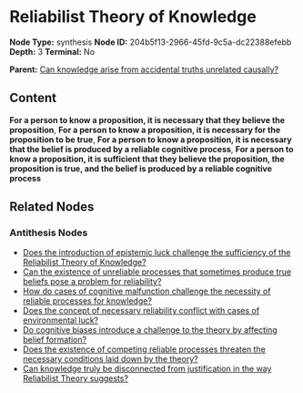 # Reliabilist Theory of Knowledge

**Node Type:** synthesis
**Node ID:** 204b5f13-2966-45fd-9c5a-dc22388efebb
**Depth:** 3
**Terminal:** No

**Parent:** [Can knowledge arise from accidental truths unrelated causally?](can-knowledge-arise-from-accidental-truths-unrelated-causally-antithesis-ceb45d59-8830-47e4-a760-e3bd35966b03.md)

## Content

**For a person to know a proposition, it is necessary that they believe the proposition**, **For a person to know a proposition, it is necessary for the proposition to be true**, **For a person to know a proposition, it is necessary that the belief is produced by a reliable cognitive process**, **For a person to know a proposition, it is sufficient that they believe the proposition, the proposition is true, and the belief is produced by a reliable cognitive process**

## Related Nodes

### Antithesis Nodes

- [Does the introduction of epistemic luck challenge the sufficiency of the Reliabilist Theory of Knowledge?](does-the-introduction-of-epistemic-luck-challenge-the-sufficiency-of-the-reliabilist-theory-of-knowledge-antithesis-50d6e59d-0fa4-4130-8451-8bf0b2c630d9.md)
- [Can the existence of unreliable processes that sometimes produce true beliefs pose a problem for reliability?](can-the-existence-of-unreliable-processes-that-sometimes-produce-true-beliefs-pose-a-problem-for-reliability-antithesis-6bd50a82-6a71-466e-a240-781eea8e4a57.md)
- [How do cases of cognitive malfunction challenge the necessity of reliable processes for knowledge?](how-do-cases-of-cognitive-malfunction-challenge-the-necessity-of-reliable-processes-for-knowledge-antithesis-d8ae12f4-9e29-43f9-9656-0b544ade66d4.md)
- [Does the concept of necessary reliability conflict with cases of environmental luck?](does-the-concept-of-necessary-reliability-conflict-with-cases-of-environmental-luck-antithesis-908b6d7e-c5eb-4d69-9ec6-b665fb4816f0.md)
- [Do cognitive biases introduce a challenge to the theory by affecting belief formation?](do-cognitive-biases-introduce-a-challenge-to-the-theory-by-affecting-belief-formation-antithesis-8679c8e3-ce6d-4e6f-a746-c60451c527c6.md)
- [Does the existence of competing reliable processes threaten the necessary conditions laid down by the theory?](does-the-existence-of-competing-reliable-processes-threaten-the-necessary-conditions-laid-down-by-the-theory-antithesis-21f4a132-7df0-474e-bede-3a285dd47068.md)
- [Can knowledge truly be disconnected from justification in the way Reliabilist Theory suggests?](can-knowledge-truly-be-disconnected-from-justification-in-the-way-reliabilist-theory-suggests-antithesis-de6da9a7-a374-41c2-90d2-5e85248f4c00.md)

